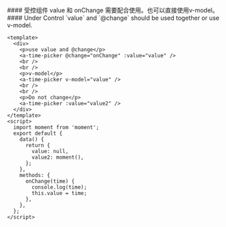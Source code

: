 <cn>
#### 受控组件
value 和 onChange 需要配合使用。也可以直接使用v-model。
</cn>

<us>
#### Under Control
`value` and `@change` should be used together or use v-model.
</us>

```tpl
<template>
  <div>
    <p>use value and @change</p>
    <a-time-picker @change="onChange" :value="value" />
    <br />
    <br />
    <p>v-model</p>
    <a-time-picker v-model="value" />
    <br />
    <br />
    <p>Do not change</p>
    <a-time-picker :value="value2" />
  </div>
</template>
<script>
  import moment from 'moment';
  export default {
    data() {
      return {
        value: null,
        value2: moment(),
      };
    },
    methods: {
      onChange(time) {
        console.log(time);
        this.value = time;
      },
    },
  };
</script>
```
